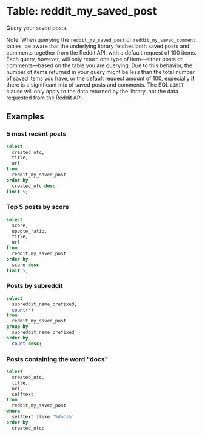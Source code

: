 # Table: reddit_my_saved_post

Query your saved posts.

Note:
When querying the `reddit_my_saved_post` or `reddit_my_saved_comment` tables, be aware that the underlying library fetches both saved posts and comments together from the Reddit API, with a default request of 100 items. Each query, however, will only return one type of item—either posts or comments—based on the table you are querying. Due to this behavior, the number of items returned in your query might be less than the total number of saved items you have, or the default request amount of 100, especially if there is a significant mix of saved posts and comments. The SQL `LIMIT` clause will only apply to the data returned by the library, not the data requested from the Reddit API.

## Examples

### 5 most recent posts

```sql
select
  created_utc,
  title,
  url
from
  reddit_my_saved_post
order by
  created_utc desc
limit 5;
```

### Top 5 posts by score

```sql
select
  score,
  upvote_ratio,
  title,
  url
from
  reddit_my_saved_post
order by
  score desc
limit 5;
```

### Posts by subreddit

```sql
select
  subreddit_name_prefixed,
  count(*)
from
  reddit_my_saved_post
group by
  subreddit_name_prefixed
order by
  count desc;
```

### Posts containing the word "docs"

```sql
select
  created_utc,
  title,
  url,
  selftext
from
  reddit_my_saved_post
where
  selftext ilike '%docs%'
order by
  created_utc;
```
